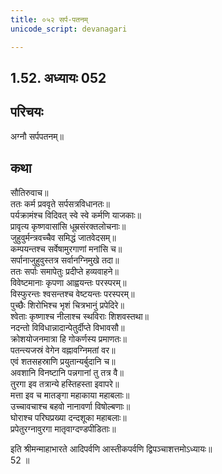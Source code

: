 ```yaml
---
title: ०५२ सर्प-पतनम्
unicode_script: devanagari

---
```

## 1.52. अध्यायः 052

## परिचयः

अग्नौ सर्पपतनम्॥  

## कथा

सौतिरुवाच॥  
ततः कर्म प्रववृते सर्पसत्रविधानतः॥  
पर्यक्रामंश्च विदिवत् स्वे स्वे कर्मणि याजकाः॥  
प्रावृत्य कृष्णवासांसि धूम्रसंरक्तलोचनाः॥  
जुहुवुर्मन्त्रवच्चैव समिद्धं जातवेदसम्॥  
कम्पयन्तश्च सर्वेषामुरगाणां मनांसि च॥  
सर्पानाजुहुवुस्तत्र सर्वानग्निमुखे तदा॥  
ततः सर्पाः समापेतुः प्रदीप्ते हव्यवाहने॥  
विवेष्टमानाः कृपणा आह्वयन्तः परस्परम्॥  
विस्फुरन्तः श्वसन्तश्च वेष्टयन्तः परस्परम्॥  
पुच्छैः शिरोभिश्च भृशं चित्रभानुं प्रपेदिरे॥  
श्वेताः कृष्णाश्च नीलाश्च स्थविराः शिशवस्तथा॥  
नदन्तो विविधान्नादान्पेतुर्दीप्ते विभावसौ॥  
क्रोशयोजनमात्रा हि गोकर्णस्य प्रमाणतः॥  
पतन्त्यजस्रं वेगेन वह्नावग्निमतां वर॥  
एवं शतसहस्राणि प्रयुतान्यर्बुदानि च॥  
अवशानि विनष्टानि पन्नगानां तु तत्र वै॥  
तुरगा इव तत्रान्ये हस्तिहस्ता इवापरे॥  
मत्ता इव च मातङ्गा महाकाया महाबलाः॥  
उच्चावचाश्च बहवो नानावर्णा विषोल्बणाः॥  
घोराश्च परिघप्रख्या दन्दशूका महाबलाः॥  
प्रपेतुरग्नावुरगा मातृवाग्दण्डपीडिताः॥ 

इति श्रीमन्माहाभारते आदिपर्वणि आस्तीकपर्वणि द्विपञ्चाशत्तमोऽध्यायः॥  
52 ॥  